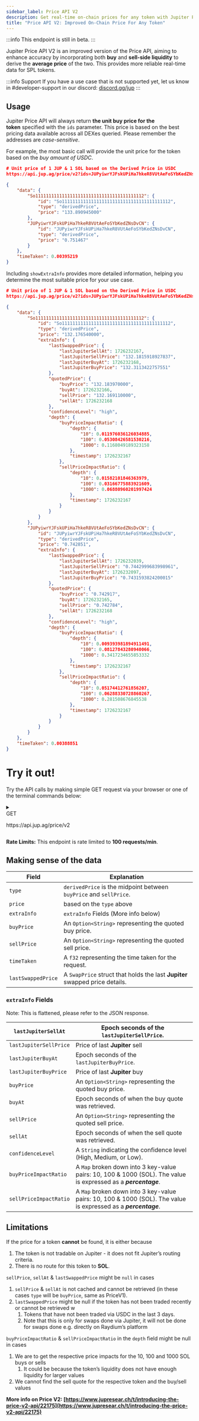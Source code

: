 ```yaml
---
sidebar_label: Price API V2
description: Get real-time on-chain prices for any token with Jupiter Price API V2.
title: "Price API V2: Improved On-Chain Price For Any Token"
---
```


<head>
    <title>Jupiter Price API V2: Improved On-Chain Pricing for Any Token</title>
    <meta name="twitter:card" content="summary" />
</head>

<style jsx>
{`
  .api-method-box {
    border-radius: 8px;
    margin: 16px 0;
    display: inline;
    padding: 4px;
    font-weight: 700;
    margin-right: 8px;
    font-size: 12px;
    color: white
  }

.get {
  border: 1px solid #018847;
  background-color: #018847 !important;
}

.post {
  border: 1px solid #eaba0c;
  background-color: #eaba0c !important;
}

  .api-method-path {
    font-size: 14px;
    display: inline;
  }
`}</style>

:::info
This endpoint is still in beta.
:::

Jupiter Price API V2 is an improved version of the Price API, aiming to enhance accuracy by incorporating both **buy** and **sell-side liquidity** to derive the **average price** of the two. This provides more reliable real-time data for SPL tokens.

:::info Support
If you have a use case that is not supported yet, let us know in #developer-support in our discord: [discord.gg/jup](https://discord.gg/jup)
:::

## Usage

Jupiter Price API will always return **the unit buy price for the token** specified with the `ids` parameter. This price is based on the best pricing data available across all DEXes queried. Please remember the addresses are *case-sensitive*.

For example, the most basic call will provide the unit price for the token based on the *buy amount of USDC*.

```json
# Unit price of 1 JUP & 1 SOL based on the Derived Price in USDC
https://api.jup.ag/price/v2?ids=JUPyiwrYJFskUPiHa7hkeR8VUtAeFoSYbKedZNsDvCN,So11111111111111111111111111111111111111112

{
    "data": {
        "So11111111111111111111111111111111111111112": {
            "id": "So11111111111111111111111111111111111111112",
            "type": "derivedPrice",
            "price": "133.890945000"
        },
        "JUPyiwrYJFskUPiHa7hkeR8VUtAeFoSYbKedZNsDvCN": {
            "id": "JUPyiwrYJFskUPiHa7hkeR8VUtAeFoSYbKedZNsDvCN",
            "type": "derivedPrice",
            "price": "0.751467"
        }
    },
    "timeTaken": 0.00395219
}
```

Including `showExtraInfo` provides more detailed information, helping you determine the most suitable price for your use case.

```json
# Unit price of 1 JUP & 1 SOL based on the Derived Price in USDC
https://api.jup.ag/price/v2?ids=JUPyiwrYJFskUPiHa7hkeR8VUtAeFoSYbKedZNsDvCN,So11111111111111111111111111111111111111112&showExtraInfo=true

{
    "data": {
        "So11111111111111111111111111111111111111112": {
            "id": "So11111111111111111111111111111111111111112",
            "type": "derivedPrice",
            "price": "132.176540000",
            "extraInfo": {
                "lastSwappedPrice": {
                    "lastJupiterSellAt": 1726232167,
                    "lastJupiterSellPrice": "132.1815918927837",
                    "lastJupiterBuyAt": 1726232168,
                    "lastJupiterBuyPrice": "132.3113422757551"
                },
                "quotedPrice": {
                    "buyPrice": "132.183970000",
                    "buyAt": 1726232166,
                    "sellPrice": "132.169110000",
                    "sellAt": 1726232168
                },
                "confidenceLevel": "high",
                "depth": {
                    "buyPriceImpactRatio": {
                        "depth": {
                            "10": 0.011976036126034885,
                            "100": 0.05308426581530216,
                            "1000": 0.1168049189323158
                        },
                        "timestamp": 1726232167
                    },
                    "sellPriceImpactRatio": {
                        "depth": {
                            "10": 0.01582101846363979,
                            "100": 0.03166775883921609,
                            "1000": 0.06880960201997424
                        },
                        "timestamp": 1726232167
                    }
                }
            }
        },
        "JUPyiwrYJFskUPiHa7hkeR8VUtAeFoSYbKedZNsDvCN": {
            "id": "JUPyiwrYJFskUPiHa7hkeR8VUtAeFoSYbKedZNsDvCN",
            "type": "derivedPrice",
            "price": "0.742851",
            "extraInfo": {
                "lastSwappedPrice": {
                    "lastJupiterSellAt": 1726232039,
                    "lastJupiterSellPrice": "0.7442999683998961",
                    "lastJupiterBuyAt": 1726232097,
                    "lastJupiterBuyPrice": "0.7431593824200015"
                },
                "quotedPrice": {
                    "buyPrice": "0.742917",
                    "buyAt": 1726232165,
                    "sellPrice": "0.742784",
                    "sellAt": 1726232168
                },
                "confidenceLevel": "high",
                "depth": {
                    "buyPriceImpactRatio": {
                        "depth": {
                            "10": 0.009393981894911491,
                            "100": 0.08127843280940066,
                            "1000": 0.3417234655853332
                        },
                        "timestamp": 1726232167
                    },
                    "sellPriceImpactRatio": {
                        "depth": {
                            "10": 0.05174412761856207,
                            "100": 0.06288330728860267,
                            "1000": 0.281508676845538
                        },
                        "timestamp": 1726232167
                    }
                }
            }
        }
    },
    "timeTaken": 0.00388851
}
```

# Try it out!

Try the API calls by making simple GET request via your browser or one of the terminal commands below:

<details>
  <summary>
    <div>
      <div className="api-method-box get">GET</div>
      <p className="api-method-path">https://api.jup.ag/price/v2</p>
    </div>
  </summary>

```shell
curl -X 'GET' 'https://api.jup.ag/price/v2?ids=So11111111111111111111111111111111111111112&showExtraInfo=true'
```
**Parameters:**
- `ids (required, string)`: Supports symbol or address of a token. You can also pass in an array of ids to with `,` as separator. Maximum of 100 unique IDs allowed.
    - Address mode are case-sensitive
        - `mSoLzYCxHdYgdzU16g5QSh3i5K3z3KZK7ytfqcJm7So`
        - `mSoLzYCxHdYgdzU16g5QSh3i5K3z3KZK7ytfqcJm7So`,`So11111111111111111111111111111111111111112`
- `showExtraInfo(Optional, boolean)`:  A boolean flag to indicate whether to include additional information in the response.
    - defaults to false if not specified

**_Response_**

<details>
    <summary>
      <span style={{color: '#018847'}}>&bull; </span>
      <span style={{fontSize: '14px'}}>
      <b style={{color: '#018847', marginRight: '36px'}}>200: OK</b>
        Success Response
      </span>
    </summary>

```json
{
    "data": {
        "So11111111111111111111111111111111111111112": {
            "id": "So11111111111111111111111111111111111111112",
            "type": "derivedPrice",
            "price": "132.280970000",
            "extraInfo": {
                "lastSwappedPrice": {
                    "lastJupiterSellAt": 1726231876,
                    "lastJupiterSellPrice": "132.29239989531536",
                    "lastJupiterBuyAt": 1726231877,
                    "lastJupiterBuyPrice": "132.19714417319207"
                },
                "quotedPrice": {
                    "buyPrice": "132.286960000",
                    "buyAt": 1726231878,
                    "sellPrice": "132.274980000",
                    "sellAt": 1726231878
                },
                "confidenceLevel": "high",
                "depth": {
                    "buyPriceImpactRatio": {
                        "depth": {
                            "10": 0.03363618661226941,
                            "100": 0.08002735245686805,
                            "1000": 0.14333736423496682
                        },
                        "timestamp": 1726231876
                    },
                    "sellPriceImpactRatio": {
                        "depth": {
                            "10": 0.02031954946621532,
                            "100": 0.020354720955966937,
                            "1000": 0.06331837713363023
                        },
                        "timestamp": 1726231876
                    }
                }
            }
        }
    },
    "timeTaken": 0.00463168
}
```

</details>

  <details>
  <summary><span>&bull; </span><b style={{marginRight: '36px'}}>default</b> <span style={{fontSize: '14px'}}>Error Response</span></summary>

```json

{
    "data": {
        "So11111111111111111111111111111111111111112": {
            "id": "So11111111111111111111111111111111111111112",
            "type": "derivedPrice",
            "price": "134.170633378"
        },
        "8agCopCHWdpj7mHk3JUWrzt8pHAxMiPX5hLVDJh9TXWv": null
    },
    "timeTaken": 0.003186833
}
```

</details>
</details>

**Rate Limits:** This endpoint is rate limited to **100 requests/min**.

## Making sense of the data

| **Field** | **Explanation** |
| --- | --- |
| `type`  | `derivedPrice` is the midpoint between `buyPrice` and `sellPrice`. |
| `price`   | based on the `type`  above |
| `extraInfo` | `extraInfo` Fields (More info below)
| `buyPrice` | An `Option<String>` representing the quoted buy price. |
| `sellPrice` | An `Option<String>` representing the quoted sell price. |
| `timeTaken` | A `f32` representing the time taken for the request. |
| `lastSwappedPrice` | A `SwapPrice` struct that holds the last **Jupiter** swapped price details. |

### `extraInfo` Fields

Note: This is flattened, please refer to the JSON response.

| `lastJupiterSellAt` | Epoch seconds of the `lastJupiterSellPrice`. |
| --- | --- |
| `lastJupiterSellPrice` | Price of last **Jupiter** sell  |
| `lastJupiterBuyAt` | Epoch seconds of the `lastJupiterBuyPrice`. |
| `lastJupiterBuyPrice` | Price of last **Jupiter** buy  |
| `buyPrice` | An `Option<String>` representing the quoted buy price. |
| `buyAt` | Epoch seconds of when the buy quote was retrieved. |
| `sellPrice` | An `Option<String>` representing the quoted sell price. |
| `sellAt` | Epoch seconds of when the sell quote was retrieved. |
| `confidenceLevel` | A `String` indicating the confidence level (High, Medium, or Low). |
| `buyPriceImpactRatio` | A `Map` broken down into 3 key-value pairs: 10, 100 & 1000 (SOL). The value is expressed as a ***percentage***. |
| `sellPriceImpactRatio`  | A `Map` broken down into 3 key-value pairs: 10, 100 & 1000 (SOL). The value is expressed as a ***percentage***. |

## Limitations

If the price for a token **cannot** be found, it is either because

1. The token is not tradable on Jupiter - it does not fit Jupiter’s routing criteria.
2. There is no route for this token to **SOL**.

 `sellPrice`, `sellAt` & `lastSwappedPrice` might be `null` in cases

1. `sellPrice` & `sellAt` is not cached and cannot be retrieved (in these cases `type` will be `buyPrice`, same as PriceV1).
2. `lastSwappedPrice` might be null if the token has not been traded recently or cannot be retrieved w
    1. Tokens that have not been traded via USDC in the last 3 days.
    2. Note that this is only for swaps done via Jupiter, it will not be done for swaps done e.g. directly on Raydium’s platform

`buyPriceImpactRatio`  & `sellPriceImpactRatio` in the `depth` field might be null in cases

1. We are to get the respective price impacts for the 10, 100 and 1000 SOL buys or sells
    1. It could be because the token’s liquidity does not have enough liquidity for larger values
2. We cannot find the sell quote for the respective token and the buy/sell values

**More info on Price V2: [https://www.jupresear.ch/t/introducing-the-price-v2-api/22175](https://www.jupresear.ch/t/introducing-the-price-v2-api/22175)**